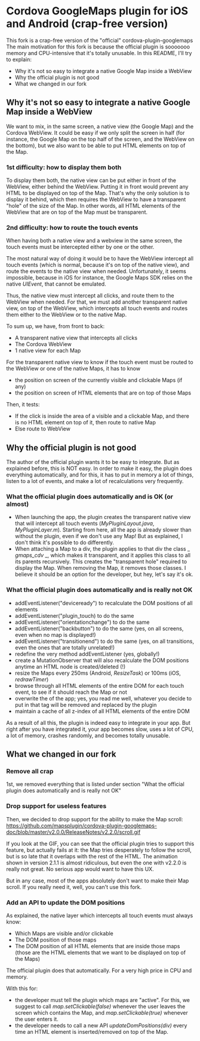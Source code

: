 # Cordova GoogleMaps plugin for iOS and Android (crap-free version)

This fork is a crap-free version of the "official" cordova-plugin-googlemaps
The main motivation for this fork is because the official plugin is sooooooo memory and CPU-intensive that it's totally unusable.
In this README, I'll try to explain:
* Why it's not so easy to integrate a native Google Map inside a WebView
* Why the official plugin is not good
* What we changed in our fork

## Why it's not so easy to integrate a native Google Map inside a WebView

We want to mix, in the same screen, a native view (the Google Map) and the Cordova WebView.
It could be easy if we only split the screen in half (for instance, the Google Map on the top half of the screen, and the WebView on the bottom), but we also want to be able to put HTML elements on top of the Map.

### 1st difficulty: how to display them both

To display them both, the native view can be put either in front of the WebView, either behind the WebView.
Putting it in front would prevent any HTML to be displayed on top of the Map.
That's why the only solution is to display it behind, which then requires the WebView to have a transparent "hole" of the size of the Map. In other words, all HTML elements of the WebView that are on top of the Map must be transparent.

### 2nd difficulty: how to route the touch events

When having both a native view and a webview in the same screen, the touch events must be intercepted either by one or the other.

The most natural way of doing it would be to have the WebView intercept all touch events (which is normal, because it's on top of the native view), and route the events to the native view when needed.
Unfortunately, it seems impossible, because in iOS for instance, the Google Maps SDK relies on the native _UIEvent_, that cannot be emulated.

Thus, the native view must intercept all clicks, and route them to the WebView when needed.
For that, we must add another transparent native view, on top of the WebView, which intercepts all touch events and routes them either to the WebView or to the native Map.

To sum up, we have, from front to back:
* A transparent native view that intercepts all clicks
* The Cordova WebView
* 1 native view for each Map

For the transparent native view to know if the touch event must be routed to the WebView or one of the native Maps, it has to know
* the position on screen of the currently visible and clickable Maps (if any)
* the position on screen of HTML elements that are on top of those Maps

Then, it tests:
* If the click is inside the area of a visible and a clickable Map, and there is no HTML element on top of it, then route to native Map
* Else route to WebView

## Why the official plugin is not good

The author of the official plugin wants it to be easy to integrate.
But as explained before, this is NOT easy.
In order to make it easy, the plugin does everything automatically, and for this, it has to put in memory a lot of things, listen to a lot of events, and make a lot of recalculations very frequently.

### What the official plugin does automatically and is OK (or almost)

* When launching the app, the plugin creates the transparent native view that will intercept all touch events (_MyPluginLayout.java_, _MyPluginLayer.m_). Starting from here, all the app is already slower than without the plugin, even if we don't use any Map! But as explained, I don't think it's possible to do differently.
* When attaching a Map to a div, the plugin applies to that div the class _ _gmaps_cdv_ _, which makes it transparent, and it applies this class to all its parents recursively. This creates the "transparent hole" required to display the Map. When removing the Map, it removes those classes. I believe it should be an option for the developer, but hey, let's say it's ok.

### What the official plugin does automatically and is really not OK

* addEventListener("deviceready") to recalculate the DOM positions of all elements
* addEventListener("plugin_touch) to do the same
* addEventListener("orientationchange") to do the same
* addEventListener("backbutton") to do the same (yes, on all screens, even when no map is displayed!)
* addEventListener("transitionend") to do the same (yes, on all transitions, even the ones that are totally unrelated!)
* redefine the very method addEventListener (yes, globally!)
* create a MutationObserver that will also recalculate the DOM positions anytime an HTML node is created/deleted (!)
* resize the Maps every 250ms (Android, _ResizeTask_) or 100ms (iOS, _redrawTimer_)
* browse through all HTML elements of the entire DOM for each touch event, to see if it should reach the Map or not
* overwrite the <meta name="viewport"> of the app; yes, you read me well, whatever you decide to put in that tag will be removed and replaced by the plugin
* maintain a cache of all z-index of all HTML elements of the entire DOM

As a result of all this, the plugin is indeed easy to integrate in your app.
But right after you have integrated it, your app becomes slow, uses a lot of CPU, a lot of memory, crashes randomly, and becomes totally unusable.


## What we changed in our fork

### Remove all crap

1st, we removed everything that is listed under section "What the official plugin does automatically and is really not OK"

### Drop support for useless features 

Then, we decided to drop support for the ability to make the Map scroll:
https://github.com/mapsplugin/cordova-plugin-googlemaps-doc/blob/master/v2.0.0/ReleaseNotes/v2.2.0/scroll.gif

If you look at the GIF, you can see that the official plugin tries to support this feature, but actually fails at it: the Map tries desperately to follow the scroll, but is so late that it overlaps with the rest of the HTML.
The animation shown in version 2.1.1 is almost ridiculous, but even the one with v2.2.0 is really not great. No serious app would want to have this UX.

But in any case, most of the apps absolutely don't want to make their Map scroll. If you really need it, well, you can't use this fork.

### Add an API to update the DOM positions

As explained, the native layer which intercepts all touch events must always know:
* Which Maps are visible and/or clickable
* The DOM position of those maps
* The DOM position of all HTML elements that are inside those maps (those are the HTML elements that we want to be displayed on top of the Maps)

The official plugin does that automatically. For a very high price in CPU and memory.

With this for:
* the developer must tell the plugin which maps are "active". For this, we suggest to call _map.setClickable(false)_ whenever the user leaves the screen which contains the Map, and _map.setClickable(true)_ whenever the user enters it.
* the developer needs to call a new API _updateDomPositions(div)_ every time an HTML element is inserted/removed on top of the Map.
